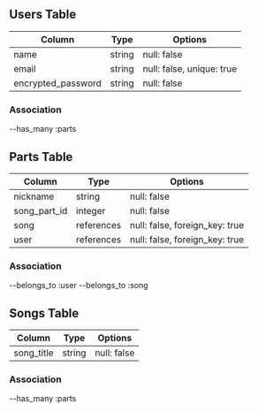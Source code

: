 ## Users Table
| Column             | Type       | Options                       |
|--------------------|------------|-------------------------------|
| name               | string     | null: false                   |
| email              | string     | null: false, unique: true     |
| encrypted_password | string     | null: false                   |

### Association
--has_many :parts


## Parts Table
| Column             |Type        |Options                         |
|--------------------|------------|--------------------------------|
| nickname           | string     | null: false                    |
| song_part_id       | integer    | null: false                    |
| song               | references | null: false, foreign_key: true |
| user               | references | null: false, foreign_key: true |

### Association
--belongs_to :user
--belongs_to :song


## Songs Table
| Column             | Type       | Options                        |
|--------------------|------------|--------------------------------|
| song_title         | string     | null: false                    |

### Association
--has_many :parts
